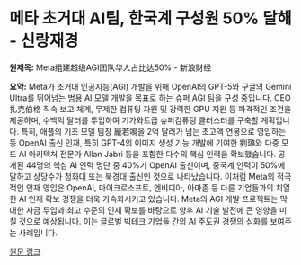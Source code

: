 # 메타 초거대 AI팀, 한국계 구성원 50% 달해 - 신랑재경

**원제목:** Meta组建超级AGI团队华人占比达50% - 新浪财经

**요약:** Meta가 초거대 인공지능(AGI) 개발을 위해  OpenAI의 GPT-5와 구글의 Gemini Ultra를 뛰어넘는 범용 AI 모델 개발을 목표로 하는 슈퍼 AGI 팀을 구성 중입니다.  CEO 扎克伯格 직속 보고 체계, 무제한 컴퓨팅 자원 및 강력한 GPU 지원 등 파격적인 조건을 제공하며, 수백억 달러를 투입하여 기가와트급 슈퍼컴퓨팅 클러스터를 구축할 계획입니다.  특히, 애플의 기초 모델 팀장 龐若鳴을 2억 달러가 넘는 초고액 연봉으로 영입하는 등  OpenAI 출신 인재, 특히 GPT-4의 이미지 생성 기능 개발에 기여한  劉璐와 다중 모드 AI 아키텍처 전문가 Allan Jabri 등을 포함한 다수의 핵심 인력을 확보했습니다.  공개된 44명의 핵심 AI 인력 명단 중 40%가 OpenAI 출신이며,  중국계 인력이 50%에 달하고 상당수가 청화대 또는 북경대 출신인 것으로 나타났습니다.  이처럼  Meta의 적극적인 인재 영입은 OpenAI, 마이크로소프트, 엔비디아, 아마존 등 다른 기업들과의 치열한 AI 인재 확보 경쟁을 더욱 가속화시키고 있습니다.  Meta의 AGI 개발 프로젝트는 막대한 자금 투입과 최고 수준의 인재 확보를 바탕으로  향후 AI 기술 발전에 큰 영향을 미칠 것으로 예상됩니다.  이는 글로벌 빅테크 기업들 간의 AI 주도권 경쟁의 심화를 보여주는 사례입니다.

[원문 링크](https://finance.sina.cn/stock/jdts/2025-07-24/detail-infhpmrh4401852.d.html?vt=4&cid=76993&node_id=76993)
